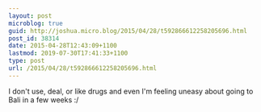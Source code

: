 ```yaml
---
layout: post
microblog: true
guid: http://joshua.micro.blog/2015/04/28/t592866612258205696.html
post_id: 38314
date: 2015-04-28T12:43:09+1100
lastmod: 2019-07-30T17:41:33+1100
type: post
url: /2015/04/28/t592866612258205696.html
---
```

I don't use, deal, or like drugs and even I'm feeling uneasy about going to Bali in a few weeks :/
